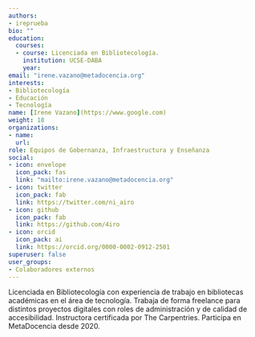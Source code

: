 ```yaml
---
authors:
- ireprueba
bio: ""
education:
  courses:
  - course: Licenciada en Bibliotecología.
    institution: UCSE-DABA 
    year: 
email: "irene.vazano@metadocencia.org"
interests:
- Bibliotecología
- Educación
- Tecnología
name: [Irene Vazano](https://www.google.com)
weight: 18
organizations:
- name: 
  url: 
role: Equipos de Gobernanza, Infraestructura y Enseñanza
social:
- icon: envelope
  icon_pack: fas
  link: "mailto:irene.vazano@metadocencia.org"
- icon: twitter
  icon_pack: fab
  link: https://twitter.com/ni_airo
- icon: github
  icon_pack: fab
  link: https://github.com/4iro
- icon: orcid
  icon_pack: ai
  link: https://orcid.org/0000-0002-0912-2501
superuser: false
user_groups:
- Colaboradores externos
---
```


Licenciada en Bibliotecología con experiencia de trabajo en bibliotecas académicas en el área de tecnología. Trabaja de forma freelance para distintos proyectos digitales con roles de administración y de calidad de accesibilidad. Instructora certificada por The Carpentries. Participa en MetaDocencia desde 2020.
